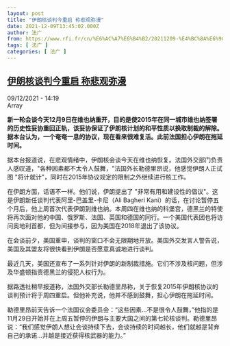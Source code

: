 ```yaml
---
layout: post
title: "伊朗核谈判今重启 称悲观弥漫"
date: 2021-12-09T13:45:02.000Z
author: 法广
from: https://www.rfi.fr/cn/%E6%AC%A7%E6%B4%B2/20211209-%E4%BC%8A%E6%9C%97%E6%A0%B8%E8%B0%88%E5%88%A4%E4%BB%8A%E9%87%8D%E5%90%AF-%E7%A7%B0%E6%82%B2%E8%A7%82%E5%BC%A5%E6%BC%AB
tags: [ 法广 ]
categories: [ 法广 ]
---
```

<!--1639057502000-->
[伊朗核谈判今重启 称悲观弥漫](https://www.rfi.fr/cn/%E6%AC%A7%E6%B4%B2/20211209-%E4%BC%8A%E6%9C%97%E6%A0%B8%E8%B0%88%E5%88%A4%E4%BB%8A%E9%87%8D%E5%90%AF-%E7%A7%B0%E6%82%B2%E8%A7%82%E5%BC%A5%E6%BC%AB)
------

<div>
<div>09/12/2021 - 14:19</div>Array<p><strong>                    新一轮会谈今天12月9日在维也纳重开，目的是使2015年在同一城市维也纳签署的历史性妥协重回正轨，该妥协保证了伊朗核计划的和平性质以换取制裁的解除。据本台认为，一个奄奄一息的协议，现在看来很难复活。此前法国担心伊朗在拖延时间。                </strong></p><div >                    <p>据本台报道说，在悲观情绪中，伊朗核会谈今天在维也纳恢复。法国外交部门负责人感叹道，"各种因素都不太令人鼓舞，"法国外长勒德里昂说，他感觉伊朗人正试图 "将计就计"，同时在2015年协议规定的限制之外继续进行核工作。</p><p>在伊朗方面，话语不一样。他们说，伊朗提出了 "非常有用和建设性的倡议"。这是伊朗新任谈判代表阿里-巴盖里-卡尼（Ali Bagheri Kani）的话，在讨论暂停五个月后，他上周首次代表伊朗到维也纳。本周四在维也纳的科堡宫，德黑兰的特使将再次面对他的中国、俄罗斯、法国、英国和德国的同行。一个美国代表团也将访问奥地利首都，但为间接参与，因为美国在2018年退出了该协议。</p><p>在会谈前夕，美国重申，谈判的窗口不会无限期地开放。美国外交发言人警告说，美国及其盟友将很快看到伊朗是否愿意真诚地进行谈判。</p><p>最近几天，美国还宣布了一系列针对伊朗的新制裁措施。它们不涉及核问题，但涉及华盛顿指责德黑兰的侵犯人权行为。</p><p>据路透社稍早报道称，法国外交部长勒德里昂称，关于恢复2015年伊朗核协议的谈判预计将于周四重启。但他补充说，他并不感到鼓舞，担心伊朗在拖延时间。</p><p>勒德里昂前天告诉一个法国议会委员会：“这些因素...不是很令人鼓舞，”他指的是11月29日开始并在上周五暂停的伊朗与主要大国之间的第七轮核谈判。勒德里昂说：“我们感觉伊朗人想让会谈持续下去，会谈持续的时间越长，他们就越是背弃自己的承诺...并越是接近获得核武器的能力。”</p>                                            <div data-selfpromo-newsletter>    </div>    <div data-selfpromo-app>    </div>                </div>
</div>
